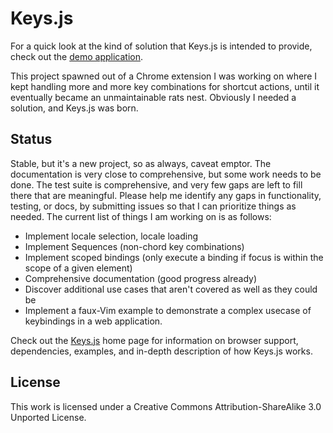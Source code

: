 # Keys.js

For a quick look at the kind of solution that Keys.js is intended to provide, check out the [demo application](http://bitwalker.github.io/keys.js/examples/mail.html).

This project spawned out of a Chrome extension I was working on where I kept handling more and more key combinations for shortcut actions, until it eventually became an unmaintainable rats nest. Obviously I needed a solution, and Keys.js was born.

## Status

Stable, but it's a new project, so as always, caveat emptor. The documentation is very close to comprehensive, but some work needs to be done. The test suite is comprehensive, and very few gaps are left to fill there that are meaningful. Please help me identify any gaps in functionality, testing, or docs, by submitting issues so that I can prioritize things as needed. The current list of things I am working on is as follows:

- Implement locale selection, locale loading
- Implement Sequences (non-chord key combinations)
- Implement scoped bindings (only execute a binding if focus is within the scope of a given element)
- Comprehensive documentation (good progress already)
- Discover additional use cases that aren't covered as well as they could be
- Implement a faux-Vim example to demonstrate a complex usecase of keybindings in a web application.

Check out the [Keys.js](https://bitwalker.github.io/keys.js) home page for information on browser support, dependencies, examples, and in-depth description of how Keys.js works.

## License

This work is licensed under a Creative Commons Attribution-ShareAlike 3.0 Unported License.